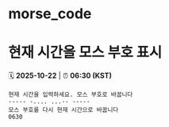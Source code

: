 # morse_code
# 현재 시간을 모스 부호 표시
<!-- MORSE_TIME_START -->
🗓️ **2025-10-22** | ⏰ **06:30 (KST)**

```
현재 시간을 입력하세요. 모스 부호로 바꿉니다
----- -.... ...-- -----
모스 부호를 다시 현재 시간으로 바꿉니다
0630
```
<!-- MORSE_TIME_END -->
